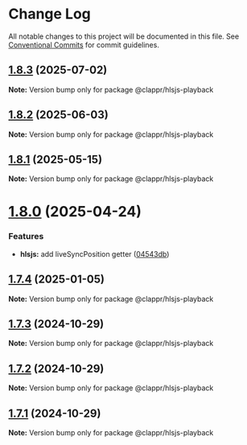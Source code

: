 # Change Log

All notable changes to this project will be documented in this file.
See [Conventional Commits](https://conventionalcommits.org) for commit guidelines.

## [1.8.3](https://github.com/clappr/hlsjs-playback/compare/@clappr/hlsjs-playback@1.8.2...@clappr/hlsjs-playback@1.8.3) (2025-07-02)

**Note:** Version bump only for package @clappr/hlsjs-playback





## [1.8.2](https://github.com/clappr/hlsjs-playback/compare/@clappr/hlsjs-playback@1.8.1...@clappr/hlsjs-playback@1.8.2) (2025-06-03)

**Note:** Version bump only for package @clappr/hlsjs-playback





## [1.8.1](https://github.com/clappr/hlsjs-playback/compare/@clappr/hlsjs-playback@1.8.0...@clappr/hlsjs-playback@1.8.1) (2025-05-15)

**Note:** Version bump only for package @clappr/hlsjs-playback





# [1.8.0](https://github.com/clappr/hlsjs-playback/compare/@clappr/hlsjs-playback@1.7.4...@clappr/hlsjs-playback@1.8.0) (2025-04-24)


### Features

* **hlsjs:** add liveSyncPosition getter ([04543db](https://github.com/clappr/hlsjs-playback/commit/04543db8352222de217aa281c3bb9bc354950f93))





## [1.7.4](https://github.com/clappr/hlsjs-playback/compare/@clappr/hlsjs-playback@1.7.3...@clappr/hlsjs-playback@1.7.4) (2025-01-05)

**Note:** Version bump only for package @clappr/hlsjs-playback





## [1.7.3](https://github.com/clappr/hlsjs-playback/compare/@clappr/hlsjs-playback@1.7.2...@clappr/hlsjs-playback@1.7.3) (2024-10-29)

**Note:** Version bump only for package @clappr/hlsjs-playback





## [1.7.2](https://github.com/clappr/hlsjs-playback/compare/@clappr/hlsjs-playback@1.7.1...@clappr/hlsjs-playback@1.7.2) (2024-10-29)

**Note:** Version bump only for package @clappr/hlsjs-playback





## [1.7.1](https://github.com/clappr/hlsjs-playback/compare/@clappr/hlsjs-playback@1.7.0...@clappr/hlsjs-playback@1.7.1) (2024-10-29)

**Note:** Version bump only for package @clappr/hlsjs-playback
